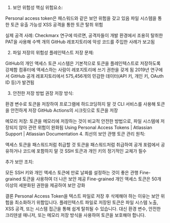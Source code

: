 1. 보안 위험성
핵심 위험요소:

Personal access token은 패스워드와 같은 보안 위험을 갖고 있음
파일 시스템을 통한 토큰 유출 가능성
XSS 공격을 통한 토큰 탈취 위험

실제 공격 사례:
Checkmarx 연구에 따르면, 공격자들이 개발 환경에서 조용히 탈취한 PAT을 사용해 수백 개의 GitHub 레포지토리에 악성 코드를 주입한 사례가 보고됨

2. 파일 저장의 위험성
플레인텍스트 저장 문제:

GitHub의 개인 액세스 토큰 시스템은 기본적으로 토큰을 플레인텍스트로 저장하도록 강제함
컴퓨터에 액세스하는 사람이 레포지토리에 쓰기 권한을 갖게 됨
2019년 연구에서 GitHub 공개 레포지토리에서 575,456개의 민감한 데이터(API 키, 개인 키, OAuth ID 등)가 발견됨

3. 안전한 저장 방법
권장 저장 방식:

환경 변수로 토큰을 저장하여 프로그램에 하드코딩하지 말 것
CLI 서비스를 사용해 토큰을 안전하게 저장
GitHub Actions의 시크릿으로 토큰을 저장

메모리 저장:
토큰을 메모리에 저장하는 것이 비교적 안전한 방법으로, 파일 시스템에 저장되지 않아 관련 위험이 완화됨 Using Personal Access Tokens | Atlassian Support | Atlassian Documentation
4. 최선의 보안 관행
토큰 관리 원칙:

액세스 토큰을 패스워드처럼 취급할 것
토큰을 패스워드처럼 취급하여 공개 포럼에서 공유하거나 코드에 포함하지 말 것
SSH 토큰과 개인 키의 정기적인 교체가 필수

추가 보안 조치:

모든 SSH 키와 개인 액세스 토큰에 만료 날짜를 설정하는 것이 좋은 관행
Fine-grained 토큰을 사용하여 더 나은 보안 제공
Fine-grained 개인 액세스 토큰은 50개 이상의 세분화된 권한을 제공하여 보안 강화

결론
Personal Access Token을 텍스트 파일로 저장 후 삭제해야 하는 이유는 보안 위험을 최소화하기 위함입니다. 플레인텍스트 파일로 저장된 토큰은 파일 시스템 노출, XSS 공격, 또는 시스템 접근을 통해 쉽게 탈취될 수 있습니다. 대신 환경 변수, 안전한 크리덴셜 매니저, 또는 메모리 저장 방식을 사용하여 토큰을 보호해야 합니다.